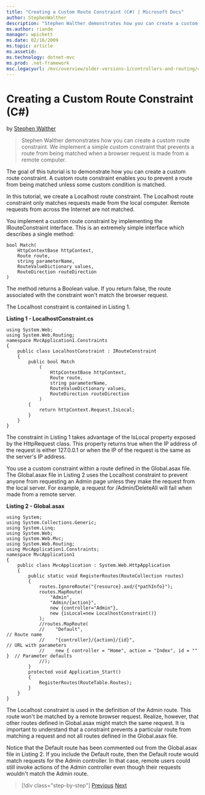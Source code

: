 ```yaml
---
title: "Creating a Custom Route Constraint (C#) | Microsoft Docs"
author: StephenWalther
description: "Stephen Walther demonstrates how you can create a custom route constraint. We implement a simple custom constraint that prevents a route from being matched w..."
ms.author: riande
manager: wpickett
ms.date: 02/16/2009
ms.topic: article
ms.assetid: 
ms.technology: dotnet-mvc
ms.prod: .net-framework
msc.legacyurl: /mvc/overview/older-versions-1/controllers-and-routing/creating-a-custom-route-constraint-cs
---
```

Creating a Custom Route Constraint (C#)
====================
by [Stephen Walther](https://github.com/StephenWalther)

> Stephen Walther demonstrates how you can create a custom route constraint. We implement a simple custom constraint that prevents a route from being matched when a browser request is made from a remote computer.


The goal of this tutorial is to demonstrate how you can create a custom route constraint. A custom route constraint enables you to prevent a route from being matched unless some custom condition is matched.

In this tutorial, we create a Localhost route constraint. The Localhost route constraint only matches requests made from the local computer. Remote requests from across the Internet are not matched.

You implement a custom route constraint by implementing the IRouteConstraint interface. This is an extremely simple interface which describes a single method:

    bool Match(
        HttpContextBase httpContext,
        Route route,
        string parameterName,
        RouteValueDictionary values,
        RouteDirection routeDirection
    )

The method returns a Boolean value. If you return false, the route associated with the constraint won't match the browser request.

The Localhost constraint is contained in Listing 1.

**Listing 1 - LocalhostConstraint.cs**

    using System.Web;
    using System.Web.Routing;
    namespace MvcApplication1.Constraints
    {
        public class LocalhostConstraint : IRouteConstraint
        {
            public bool Match
                (
                    HttpContextBase httpContext, 
                    Route route, 
                    string parameterName, 
                    RouteValueDictionary values, 
                    RouteDirection routeDirection
                )
            {
                return httpContext.Request.IsLocal;
            }
        }
    }

The constraint in Listing 1 takes advantage of the IsLocal property exposed by the HttpRequest class. This property returns true when the IP address of the request is either 127.0.0.1 or when the IP of the request is the same as the server's IP address.

You use a custom constraint within a route defined in the Global.asax file. The Global.asax file in Listing 2 uses the Localhost constraint to prevent anyone from requesting an Admin page unless they make the request from the local server. For example, a request for /Admin/DeleteAll will fail when made from a remote server.

**Listing 2 - Global.asax**

    using System;
    using System.Collections.Generic;
    using System.Linq;
    using System.Web;
    using System.Web.Mvc;
    using System.Web.Routing;
    using MvcApplication1.Constraints;
    namespace MvcApplication1
    {
        public class MvcApplication : System.Web.HttpApplication
        {
            public static void RegisterRoutes(RouteCollection routes)
            {
                routes.IgnoreRoute("{resource}.axd/{*pathInfo}");
                routes.MapRoute(
                    "Admin",
                    "Admin/{action}",
                    new {controller="Admin"},
                    new {isLocal=new LocalhostConstraint()}
                );
                //routes.MapRoute(
                //    "Default",                                              // Route name
                //    "{controller}/{action}/{id}",                           // URL with parameters
                //    new { controller = "Home", action = "Index", id = "" }  // Parameter defaults
                //);
            }
            protected void Application_Start()
            {
                RegisterRoutes(RouteTable.Routes);
            }
        }
    }

The Localhost constraint is used in the definition of the Admin route. This route won't be matched by a remote browser request. Realize, however, that other routes defined in Global.asax might match the same request. It is important to understand that a constraint prevents a particular route from matching a request and not all routes defined in the Global.asax file.

Notice that the Default route has been commented out from the Global.asax file in Listing 2. If you include the Default route, then the Default route would match requests for the Admin controller. In that case, remote users could still invoke actions of the Admin controller even though their requests wouldn't match the Admin route.

>[!div class="step-by-step"] [Previous](creating-a-route-constraint-cs.md) [Next](asp-net-mvc-controller-overview-vb.md)